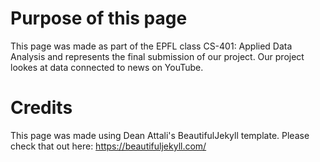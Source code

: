 # Purpose of this page
This page was made as part of the EPFL class CS-401: Applied Data Analysis and represents the final submission of our project. Our project lookes at data connected to news on YouTube. 


# Credits
This page was made using Dean Attali's BeautifulJekyll template. Please check that out here: https://beautifuljekyll.com/